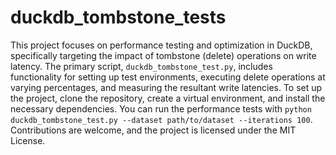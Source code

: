 # duckdb_tombstone_tests

This project focuses on performance testing and optimization in DuckDB, specifically targeting the impact of tombstone (delete) operations on write latency. The primary script, `duckdb_tombstone_test.py`, includes functionality for setting up test environments, executing delete operations at varying percentages, and measuring the resultant write latencies. To set up the project, clone the repository, create a virtual environment, and install the necessary dependencies. You can run the performance tests with `python duckdb_tombstone_test.py --dataset path/to/dataset --iterations 100`. Contributions are welcome, and the project is licensed under the MIT License.
